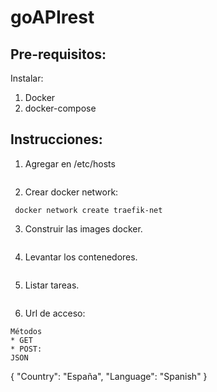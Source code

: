 # goAPIrest

## Pre-requisitos:

Instalar:
1. Docker
2. docker-compose


## Instrucciones:
1. Agregar en /etc/hosts
```127.0.0.1       saludvirtual.local.ve
```
2. Crear docker network:
```
 docker network create traefik-net
```
3. Construir las images docker.
```docker-compose build
```
4. Levantar los contenedores.
```docker-compose up
```
5. Listar tareas.
```docker-compose ps
```
6. Url de acceso:
```http://saludvirtual.local.ve/countries
Métodos
* GET
* POST:
JSON
```
{
"Country": "España",
"Language": "Spanish"
}
```